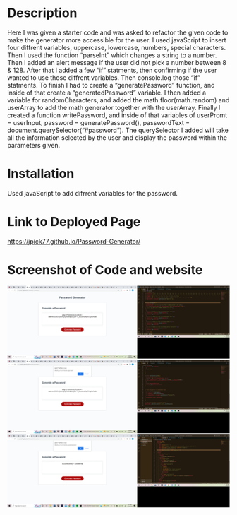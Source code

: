 # Description
Here I was given a starter code and was asked to refactor the given code to make the generator more accessible for the user. I used javaScript to insert four diffrent variables, uppercase, lowercase, numbers, special characters. Then I used the function “parseInt” which changes a string to a number. Then I added an alert message if the user did not pick a number between 8 & 128. After that I added a few “if” statments, then confirming if the user wanted to use those diffrent variables. Then console.log those “if” statments. To finish I had to create a “generatePassword” function, and inside of that create a “generatedPassword” variable. I then added a variable for randomCharacters, and added the math.floor(math.random) and userArray to add the math generator together with the userArray. Finally I created a function writePassword, and inside of that variables of userPromt = userInput, password = generatePassword(), passwordText = document.querySelector(“#password”). The querySelector I added will take all the information selected by the user and display the password within the parameters given.

 # Installation
 Used javaScript to add difrrent variables for the password.

 # Link to Deployed Page
 https://jpick77.github.io/Password-Generator/

 # Screenshot of Code and website
 ![Alt text](./images/password.pic.1.png "password.pic.1.png")
 ![Alt text](./images/password.pic.2.png "password.pic.2.png")
 ![Alt text](./images/password.pic.3.png "password.pic.3.png")